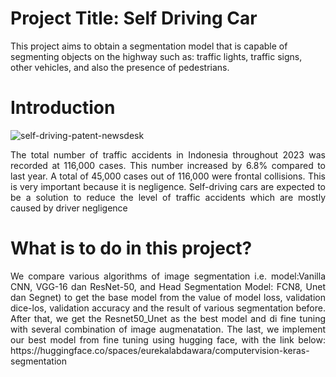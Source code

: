 # Project Title: Self Driving Car 
This project aims to obtain a segmentation model that is capable of segmenting objects on the highway such as: traffic lights, traffic signs, other vehicles, and also the presence of pedestrians.

# Introduction
![self-driving-patent-newsdesk](https://github.com/user-attachments/assets/d76e50c8-82d4-4c61-a4f0-1eaff0ddeede)
<p align="justify">
  The total number of traffic accidents in Indonesia throughout 2023 was recorded at 116,000 cases. This number increased by 6.8% compared to last year. A total of 45,000 cases out of 116,000 were frontal collisions. This is very important 
  because it is negligence. Self-driving cars are expected to be a solution to reduce the level of traffic accidents which are mostly caused by driver negligence
</p>

# What is to do in this project?
<p align="justify">
  We compare various algorithms of image segmentation i.e. model:Vanilla CNN, VGG-16 dan ResNet-50, and Head Segmentation Model: FCN8, Unet dan Segnet) to get the base model from the value of model loss, validation dice-los, validation accuracy and the result of various segmentation before. 
  After that, we get the Resnet50_Unet as the best model and di fine tuning with several combination of image augmenatation. 
  The last, we implement our best model from fine tuning using hugging face, with the link below:
  https://huggingface.co/spaces/eurekalabdawara/computervision-keras-segmentation
</p>
